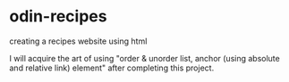 # odin-recipes
creating a recipes website using html

I will acquire the art of using "order & unorder list, anchor (using absolute and relative link) element" after completing this project.